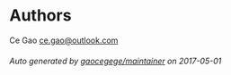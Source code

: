 # Authors

Ce Gao <ce.gao@outlook.com>

###### Auto generated by [gaocegege/maintainer](https://github.com/gaocegege/maintainer) on 2017-05-01
